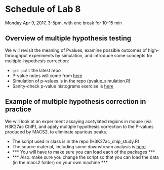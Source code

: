 # Schedule of Lab 8

Monday Apr 9, 2017, 3-5pm, with one break for 10-15 min

## Overview of multiple hypothesis testing

We will revisit the meaning of Pvalues, examine possible outcomes of high-throughput experiments by simulation, and introduce some concepts for multiple-hypothesis correction:
 - `git pull` the latest repo 
 - P-value notes will come from [here](https://github.com/jtleek/advdatasci/blob/gh-pages/lecture_notes/multipletesting/index.Rmd)
 - Simulation of p-values is in the repo (pvalue_simulation.R)
 - Sanity-check p-value histograms exercise is [here](http://varianceexplained.org/statistics/interpreting-pvalue-histogram/) 


## Example of multiple hypothesis correction in practice

We will look at an experiment assaying acetylated regions in mouse (via H3K27ac ChIP), and apply multiple hypothesis correction to the P-values produced by MACS2, to eliminate spurious peaks.
- The script used in class is in the repo (H3K27ac_chip_study.R)
- The source material, including some downstream analysis is [here](https://www.bioconductor.org/help/course-materials/2015/CSAMA2015/lab/Epigenetics_and_Chip_seqLab.pdf)
- *** You will have to make sure you can load each of the packages ***
- *** Also: make sure you change the script so that you can load the data (in the macs2 folder) on your own machine *** 





